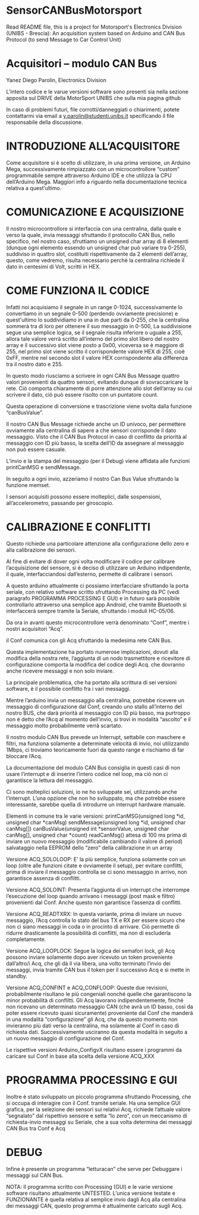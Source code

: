 # SensorCANBusMotorsport
Read README file, this is a project for Motorsport's Electronics Division (UNIBS - Brescia): An acquisition system based on Arduino and CAN Bus Protocol (to send Message to Car Control Unit)

# Acquisitori – modulo CAN Bus
Yanez Diego Parolin, Electronics Division

L’intero codice e le varue versioni software sono presenti sia nella sezione apposita sul DRIVE della MotorSport UNIBS che sulla mia pagina github 

In caso di problemi futuri, file corrotti/danneggiati o chiarimenti, potete contattarmi via email a y.parolin@studenti.unibs.it specificando il file responsabile della discussione.

# INTRODUZIONE ALL’ACQUISITORE
Come acquisitore si è scelto di utilizzare, in una prima versione, un Arduino Mega, successivamente rimpiazzato con un microcontrollore “custom” programmabile sempre attraverso Arduino IDE e che utilizza la CPU dell’Arduino Mega. Maggiori info a riguardo nella documentazione tecnica relativa a quest’ultimo.

# COMUNICAZIONE E ACQUISIZIONE
Il nostro microcontrollore si interfaccia con una centralina, dalla quale e verso la quale, invia messaggi sfruttando il protocollo CAN Bus, nello specifico, nel nostro caso, sfruttiamo un unsigned char array di 8 elementi (dunque ogni elemento essendo un unsigned char può variare tra 0-255), suddiviso in quattro slot, costituiti rispettivamente da 2 elementi dell’array, questo, come vedremo, risulta necessario perchè la centralina richiede il dato in centesimi di Volt, scritti in HEX.

# COME FUNZIONA IL CODICE
Infatti noi acquisiamo il segnale in un range 0-1024, successivamente lo convertiamo in un segnale 0-500 (perdendo ovviamente precisione) e quest'ultimo lo suddividiamo in una in due parti da 0-255, che la centralina sommerà tra di loro per ottenere il suo messaggio in 0-500,
La suddivisione segue una semplice logica, se il segnale risulta inferiore o uguale a 255, allora tale valore verrà scritto all’interno del primo slot libero del nostro array e il successivo slot viene posto a 0x00, viceversa se è maggiore di 255, nel primo slot viene scritto il corrispondente valore HEX di 255, cioè 0xFF, mentre nel secondo slot il valore HEX corrispondente alla differenza tra il nostro dato e 255.

In questo modo riusciamo a scrivere in ogni CAN Bus Message quattro valori provenienti da quattro sensori, evitando dunque di sovraccaricare la rete.
Ciò comporta chiaramente di porre attenzione allo slot dell’array su cui scrivere il dato, ciò può essere risolto con un puntatore count.

Questa operazione di conversione e trascrizione viene svolta dalla funzione “canBusValue”.

Il nostro CAN Bus Message richiede anche un ID univoco, per permettere ovviamente alla centralina di sapere a che sensori corrisponde il dato messaggio. Visto che il CAN Bus Protocol in caso di conflitto da priorità al messaggio con ID più basso, la scelta dell’ID da assegnare al messaggio non può essere casuale.

L’invio e la stampa del messaggio (per il Debug) viene affidata alle funzioni printCanMSG e sendMessage.

In seguito a ogni invio, azzeriamo il nostro Can Bus Value sfruttando la funzione memset.

I sensori acquisiti possono essere molteplici, dalle sospensioni, all’accelerometro, passando per giroscopio.

# CALIBRAZIONE E CONFLITTI
Questo richiede una particolare attenzione alla configurazione dello zero e alla calibrazione dei sensori.

Al fine di evitare di dover ogni volta modificare il codice per calibrare l’acquisizione del sensore, si è deciso di utilizzare un Arduino indipendente, il quale, interfacciandosi dall’esterno, permette di calibrare i sensori.

A questo arduino attualmente ci possiamo interfacciare sfruttando la porta seriale, con relativo software scritto sfruttando Processing da PC (vedi paragrafo PROGRAMMA PROCESSING E GUI) e in futuro sarà possibile controllarlo attraverso una semplice app Android, che tramite Bluetooth si interfaccerà sempre tramite la Seriale, sfruttando i moduli HC-05/06.

Da ora in avanti questo microcontrollore verrà denominato “Conf”, mentre i nostri acquisitori “Acq”.

il Conf comunica con gli Acq sfruttando la medesima rete CAN Bus.

Questa implementazione ha portato numerose implicazioni, dovuti alla modifica della nostra rete, l’aggiunta di un nodo trasmettitore e ricevitore di configurazione comporta la modifica del codice degli Acq. che dovranno anche ricevere messaggi e non solo inviare.

La principale problematica, che ha portato alla scrittura di sei versioni software, è il possibile conflitto fra i vari messaggi.

Mentre l’arduino invia un messaggio alla centralina, potrebbe ricevere un messaggio di configurazione dal Conf, creando uno stallo all’interno del nostro BUS, che darà priorità al messaggio con ID più basso, ma purtroppo non è detto che l’Acq al momento dell’invio, si trovi in modalità “ascolto” e il messaggio molto probabilmente verrà scartato. 

Il nostro modulo CAN Bus prevede un Interrupt, settabile con maschere e filtri, ma funziona solamente a determinate velocità di invio, noi utilizzando 1Mbps, ci troviamo teoricamente fuori da questo range e rischiamo di far bloccare l’Acq.

La documentazione del modulo CAN Bus consiglia in questi casi di non usare l’interrupt e di inserire l’intero codice nel loop, ma ciò non ci garantisce la lettura del messaggio.

Ci sono molteplici soluzioni, io ne ho sviluppate sei, utilizzando anche l’interrupt.
L’una opzione che non ho sviluppato, ma che potrebbe essere interessante, sarebbe quella di introdurre un interrupt hardware manuale.

Elementi in comune tra le varie versioni:
printCanMSG(unsigned long *id, unsigned char *canMsg)
sendMessage(unsigned long *id, unsigned char canMsg[])
canBusValue(unsigned int *sensorValue, unsigned char canMsg[], unsigned char *count)
readCanMsg()
attesa di 100 ms prima di inviare un nuovo messaggio (modificabile cambiando il valore di period)
salvataggio nella EEPROM dello “zero” della calibrazione in un array

Versione ACQ_SOLOLOOP:
E’ la più semplice, funziona solamente con un loop (oltre alle funzioni citate e ovviamente il setup), per evitare conflitti, prima di inviare il messaggio controlla se ci sono messaggio in arrivo, non garantisce assenza di conflitti.

Versione ACQ_SOLOINT:
Presenta l’aggiunta di un interrupt che interrompe l’esecuzione del loop quando arrivano i messaggi (post mask e filtro) provenienti dal Conf.
Anche questo non garantisce l’assenza di conflitti.

Versione ACQ_READTXRX:
In questa variante, prima di inviare un nuovo messaggio, l’Acq controlla lo stato del bus TX e RX per essere sicuro che non ci siano messaggi in coda o in procinto di arrivare.
Ciò permette di ridurre drasticamente la possibilità di conflitti, ma non di escluderla completamente.

Versione ACQ_LOOPLOCK:
Segue la logica dei semafori lock, gli Acq possono inviare solamente dopo aver ricevuto un token proveniente dall’altro/i Acq, che gli dà il via libera, una volto terminato l’invio dei messaggi, invia tramite CAN bus il token per il successivo Acq e si mette in standby.

Versione ACQ_CONFINT e ACQ_CONFLOOP:
Queste due revisioni, probabilmente risultano le più congeniali nonché quelle che garantiscono la minor probabilità di conflitti.
Gli Acq lavorano indipendentemente, finchè non ricevano un determinato messaggio CAN (che avrà un ID basso, così da poter essere ricevuto quasi sicuramente) proveniente dal Conf che manderà in una modalità “configurazione” gli Acq, che da questo momento non invieranno più dati verso la centralina, ma solamente al Conf in caso di richiesta dati.
Successivamente usciranno da questa modalità in seguito a un nuovo messaggio di configurazione del Conf.

Le rispettive versioni Arduino_ConfigvX risultano essere i programmi da caricare sul Conf in base alla scelta della versione ACQ_XXX


# PROGRAMMA PROCESSING E GUI
Inoltre è stato sviluppato un piccolo programma sfruttando Processing, che si occupa di interagire con il Conf. tramite seriale.
Ha una semplice GUI grafica, per la selezione dei sensori sui relativi Acq, richiede l’attuale valore “segnalato” dal rispettivo sensore e setta “lo zero”, con un meccanismo di richiesta-invio messaggi su Seriale, che a sua volta determina dei messaggi CAN Bus tra Conf e Acq

# DEBUG
Infine è presente un programma “letturacan” che serve per Debuggare i messaggi sul CAN Bus.

NOTA: Il programma scritto con Processing (GUI) e le varie versione software risultano attualmente UNTESTED. L’unica versione testate e FUNZIONANTE è quella relativa al semplice invio dagli Acq alla centralina dei messaggi CAN, questo programma è attualmente caricato sugli Acq.

